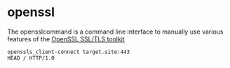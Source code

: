 # openssl

The opensslcommand is a command line interface to manually use various features of the [OpenSSL SSL/TLS toolkit](https://www.openssl.org/)

    openssls_client-connect target.site:443
    HEAD / HTTP/1.0 
